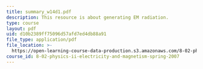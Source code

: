 ```yaml
---
title: summary_w14d1.pdf
description: This resource is about generating EM radiation.
type: course
layout: pdf
uid: d10b2389ff75096d57afd7ed4db88a91
file_type: application/pdf
file_location: >-
  https://open-learning-course-data-production.s3.amazonaws.com/8-02-physics-ii-electricity-and-magnetism-spring-2007/d10b2389ff75096d57afd7ed4db88a91_summary_w14d1.pdf
course_id: 8-02-physics-ii-electricity-and-magnetism-spring-2007
---
```

